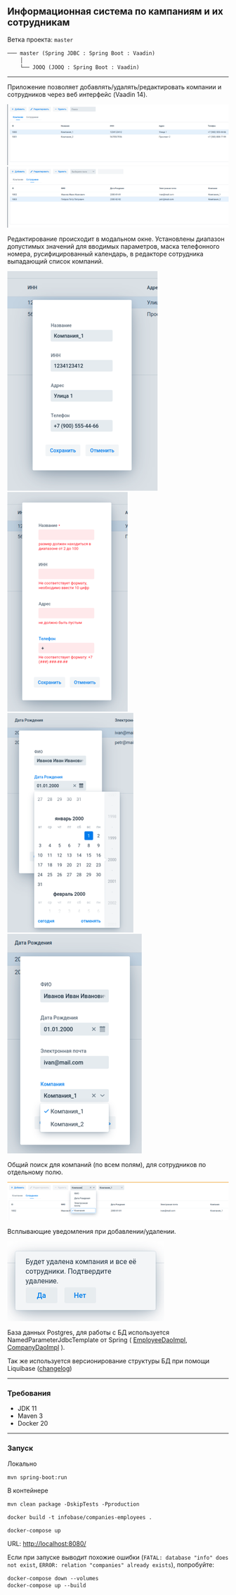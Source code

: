 Информационная система по кампаниям и их сотрудникам
----------------------------------------------------

Ветка проекта: `master`
```shell
─── master (Spring JDBC : Spring Boot : Vaadin)
    │
    └── JOOQ (JOOQ : Spring Boot : Vaadin)
```
___

Приложение позволяет добавлять/удалять/редактировать компании и сотрудников через веб интерфейс (Vaadin 14).  

![компании](images/companies_tab.png)
![сотрудники](images/employee_tab.png)

Редактирование происходит в модальном окне. Установлены диапазон допустимых значений для вводимых параметров,
маска телефонного номера, русифицированный календарь, в редакторе сотрудника выпадающий список компаний.  

![](images/company_edit.png) ![](images/company_edit_valid.png) ![](images/calendar.png) ![](images/companies_drop-down.png)

Общий поиск для компаний (по всем полям), для сотрудников по отдельному полю.

![](images/search_by_company.png)

Всплывающие уведомления при добавлении/удалении.

![](images/notofication.png)

База данных Postgres, для работы с БД используется NamedParameterJdbcTemplate от Spring (
[EmployeeDaoImpl](src/main/java/org/infobase/dao/impl/EmployeeDaoImpl.java), 
[CompanyDaoImpl](src/main/java/org/infobase/dao/impl/CompanyDaoImpl.java)
).

Так же используется версионирование структуры БД при помощи Liquibase ([changelog](src/main/resources/db/changelog/db.changelog-master.xml))

---

### Требования

- JDK 11
- Maven 3
- Docker 20

---

### Запуск

Локально
```shell
mvn spring-boot:run
```

В контейнере
```shell
mvn clean package -DskipTests -Pproduction
```
```shell
docker build -t infobase/companies-employees .
```
```shell
docker-compose up
```

URL: [http://localhost:8080/](http://localhost:8080/)

Если при запуске выводит похожие ошибки (`FATAL: database "info" does not exist`, `ERROR: relation "companies" already exists`), попробуйте:
```shell
docker-compose down --volumes
docker-compose up --build
```
